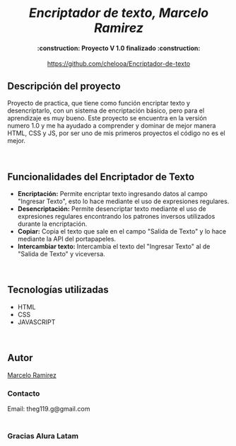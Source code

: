 <h1 align="center"><em>Encriptador de texto, Marcelo Ramirez </em></h1>
<h4 align="center">
:construction: Proyecto V 1.0 finalizado :construction:
</h4>
  <p align="center"><a href="https://chelooa.github.io/Encriptador-de-texto/">https://github.com/chelooa/Encriptador-de-texto</a></p>
<h2>Descripción del proyecto</h2>
<p>Proyecto de practica, que tiene como función encriptar texto y desencriptarlo, con un sistema de encriptación básico, pero para el
  aprendizaje es muy bueno. Este proyecto se encuentra en la versión numero 1.0 y me ha ayudado a comprender y dominar de mejor manera 
  HTML, CSS y JS, por ser uno de mis primeros proyectos el código no es el mejor.</p>
  <br>
<h2>Funcionalidades del Encriptador de Texto</h2>
<ul>
  <li><b>Encriptación:</b> Permite encriptar texto ingresando datos al campo "Ingresar Texto", esto lo hace mediante el uso de expresiones regulares.</li>
  <li><b>Desencriptación:</b> Permite desencriptar texto mediante el uso de expresiones regulares encontrando los patrones inversos utilizados durante la encriptación.</li>
  <li><b>Copiar:</b> Copia el texto que sale en el campo "Salida de Texto" y lo hace mediante la API del portapapeles.</li>
  <li><b>Intercambiar texto: </b> Intercambia el texto del "Ingresar Texto" al de "Salida de Texto" y viceversa.</li>
</ul>
<br>
<h2>Tecnologías utilizadas</h2>
<ul>
  <li>HTML</li>
  <li>CSS</li>
  <li>JAVASCRIPT</li>
</ul>
<br>
<h2>Autor</h2>
<p><a href="https://github.com/chelooa">Marcelo Ramirez</a></p>
<h3>Contacto</h3>
<p>Email: theg119.g@gmail.com</p>

<h3> <br> Gracias Alura Latam</h3>


